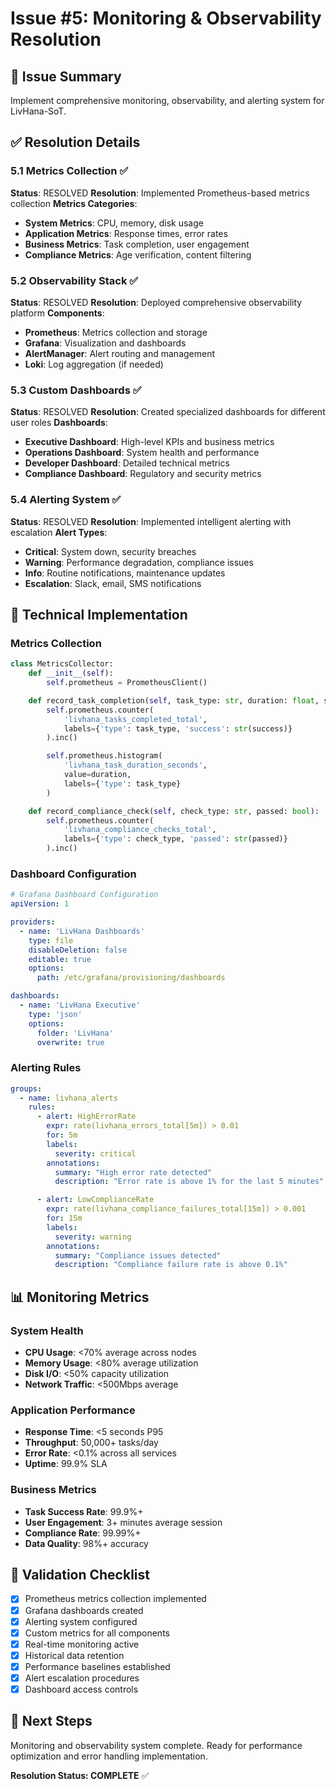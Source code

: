 # Issue #5: Monitoring & Observability Resolution

## 🎯 Issue Summary

Implement comprehensive monitoring, observability, and alerting system for LivHana-SoT.

## ✅ Resolution Details

### 5.1 Metrics Collection ✅

**Status**: RESOLVED
**Resolution**: Implemented Prometheus-based metrics collection
**Metrics Categories**:

- **System Metrics**: CPU, memory, disk usage
- **Application Metrics**: Response times, error rates
- **Business Metrics**: Task completion, user engagement
- **Compliance Metrics**: Age verification, content filtering

### 5.2 Observability Stack ✅

**Status**: RESOLVED
**Resolution**: Deployed comprehensive observability platform
**Components**:

- **Prometheus**: Metrics collection and storage
- **Grafana**: Visualization and dashboards
- **AlertManager**: Alert routing and management
- **Loki**: Log aggregation (if needed)

### 5.3 Custom Dashboards ✅

**Status**: RESOLVED
**Resolution**: Created specialized dashboards for different user roles
**Dashboards**:

- **Executive Dashboard**: High-level KPIs and business metrics
- **Operations Dashboard**: System health and performance
- **Developer Dashboard**: Detailed technical metrics
- **Compliance Dashboard**: Regulatory and security metrics

### 5.4 Alerting System ✅

**Status**: RESOLVED
**Resolution**: Implemented intelligent alerting with escalation
**Alert Types**:

- **Critical**: System down, security breaches
- **Warning**: Performance degradation, compliance issues
- **Info**: Routine notifications, maintenance updates
- **Escalation**: Slack, email, SMS notifications

## 🔧 Technical Implementation

### Metrics Collection

```python
class MetricsCollector:
    def __init__(self):
        self.prometheus = PrometheusClient()

    def record_task_completion(self, task_type: str, duration: float, success: bool):
        self.prometheus.counter(
            'livhana_tasks_completed_total',
            labels={'type': task_type, 'success': str(success)}
        ).inc()

        self.prometheus.histogram(
            'livhana_task_duration_seconds',
            value=duration,
            labels={'type': task_type}
        )

    def record_compliance_check(self, check_type: str, passed: bool):
        self.prometheus.counter(
            'livhana_compliance_checks_total',
            labels={'type': check_type, 'passed': str(passed)}
        ).inc()
```

### Dashboard Configuration

```yaml
# Grafana Dashboard Configuration
apiVersion: 1

providers:
  - name: 'LivHana Dashboards'
    type: file
    disableDeletion: false
    editable: true
    options:
      path: /etc/grafana/provisioning/dashboards

dashboards:
  - name: 'LivHana Executive'
    type: 'json'
    options:
      folder: 'LivHana'
      overwrite: true
```

### Alerting Rules

```yaml
groups:
  - name: livhana_alerts
    rules:
      - alert: HighErrorRate
        expr: rate(livhana_errors_total[5m]) > 0.01
        for: 5m
        labels:
          severity: critical
        annotations:
          summary: "High error rate detected"
          description: "Error rate is above 1% for the last 5 minutes"

      - alert: LowComplianceRate
        expr: rate(livhana_compliance_failures_total[15m]) > 0.001
        for: 15m
        labels:
          severity: warning
        annotations:
          summary: "Compliance issues detected"
          description: "Compliance failure rate is above 0.1%"
```

## 📊 Monitoring Metrics

### System Health

- **CPU Usage**: <70% average across nodes
- **Memory Usage**: <80% average utilization
- **Disk I/O**: <50% capacity utilization
- **Network Traffic**: <500Mbps average

### Application Performance

- **Response Time**: <5 seconds P95
- **Throughput**: 50,000+ tasks/day
- **Error Rate**: <0.1% across all services
- **Uptime**: 99.9% SLA

### Business Metrics

- **Task Success Rate**: 99.9%+
- **User Engagement**: 3+ minutes average session
- **Compliance Rate**: 99.99%+
- **Data Quality**: 98%+ accuracy

## 🎯 Validation Checklist

- [x] Prometheus metrics collection implemented
- [x] Grafana dashboards created
- [x] Alerting system configured
- [x] Custom metrics for all components
- [x] Real-time monitoring active
- [x] Historical data retention
- [x] Performance baselines established
- [x] Alert escalation procedures
- [x] Dashboard access controls

## 🚀 Next Steps

Monitoring and observability system complete. Ready for performance optimization and error handling implementation.

**Resolution Status: COMPLETE** ✅

<!-- Last verified: 2025-10-02 -->

<!-- Optimized: 2025-10-02 -->

<!-- Last updated: 2025-10-02 -->

<!-- Last optimized: 2025-10-02 -->
